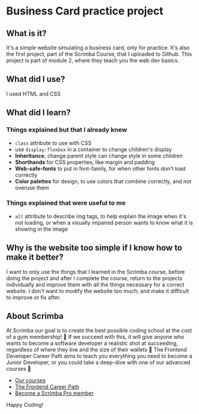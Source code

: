 # Business Card practice project
## What is it? 
It's a simple website simulating a business card, only for practice.
It's also the first project, part of the Scrimba Course, that I uploaded to Github. This project is part of module 2, where they teach you the web dev basics.
## What did I use? 
I used HTML and CSS
## What did I learn?
 ### Things explained but that I already knew
  * `class` attribute to use with CSS
  * use `display:flexbox` in a container to change children's display
  * **Inheritance**, change parent style can change style in some children
  * **Shorthands** for CSS properties, like margin and padding
  * **Web-safe-fonts** to put in font-family, for when other fonts don't load correctly 
  * **Color palettes** for design, to use colors that combine correctly, and not overuse them
 ### Things explained that were useful to me
  * `alt` attribute to describe img tags, to help explain the image when it's not loading, or when a visually impaired person wants to know what it is showing in the image
## Why is the website too simple if I know how to make it better?
I want to only use the things that I learned in the Scrimba course, before doing the project and after I complete the course, return to the projects individually and improve them with all the things necessary for a correct website. I don't want to modify the website too much; and make it difficult to improve or fix after. 

## About Scrimba

At Scrimba our goal is to create the best possible coding school at the cost of a gym membership! 💜
If we succeed with this, it will give anyone who wants to become a software developer a realistic shot at succeeding, regardless of where they live and the size of their wallets 🎉
The Frontend Developer Career Path aims to teach you everything you need to become a Junior Developer, or you could take a deep-dive with one of our advanced courses 🚀

- [Our courses](https://scrimba.com/allcourses)
- [The Frontend Career Path](https://scrimba.com/learn/frontend)
- [Become a Scrimba Pro member](https://scrimba.com/pricing)

Happy Coding!
